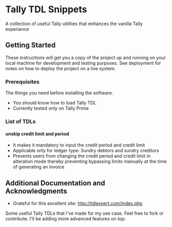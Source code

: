 # Tally TDL Snippets

A collection of useful Tally utilities that enhances the vanilla Tally experiance

## Getting Started

These instructions will get you a copy of the project up and running on your local machine for development and testing purposes. See deployment for notes on how to deploy the project on a live system.

### Prerequisites

The things you need before installing the software.

* You should know how to load Tally TDL
* Currently tested only on Tally Prime

### List of TDLs

#### unskip credit limit and period
- It makes it mandatory to input the credit period and credit limit
- Applicable only for ledger type: Sundry debtors and sundry creditors
- Prevents users from changing the credit period and credit limit in alteration mode thereby preventing bypassing limits manually at the time of generating an invoice

## Additional Documentation and Acknowledgments

* Grateful for this excellent site: http://tdlexpert.com/index.php

Some useful Tally TDLs that I've made for my use case. Feel free to fork or contribute. I'll be adding more advanced features on top.
